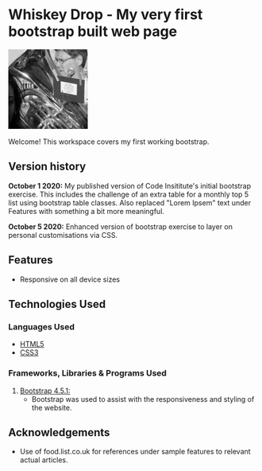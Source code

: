 # Whiskey Drop - My very first bootstrap built web page

<img src="/assets/img/RJL_Profile_picture.jpg" alt="tubaman48 GitHub profile picture" style="margin: 0;">

Welcome! This workspace covers my first working bootstrap.

## Version history

**October 1 2020:** My published version of Code Insititute's initial bootstrap exercise.
                    This includes the challenge of an extra table for a monthly top 5 list using bootstrap table classes.
                    Also replaced "Lorem Ipsem" text under Features with something a bit more meaningful. 

**October 5 2020:** Enhanced version of bootstrap exercise to layer on personal customisations via CSS.

## Features
-   Responsive on all device sizes
## Technologies Used
### Languages Used
-   [HTML5](https://en.wikipedia.org/wiki/HTML5)
-   [CSS3](https://en.wikipedia.org/wiki/CSS)
### Frameworks, Libraries & Programs Used
1. [Bootstrap 4.5.1:](https://getbootstrap.com/docs/4.5/getting-started/introduction/)
    - Bootstrap was used to assist with the responsiveness and styling of the website.
## Acknowledgements
-   Use of food.list.co.uk for references under sample features to relevant actual articles.